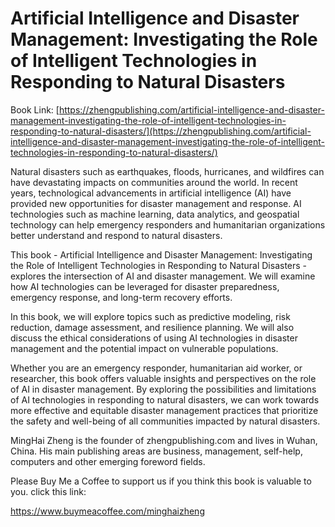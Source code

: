 # Artificial Intelligence and Disaster Management: Investigating the Role of Intelligent Technologies in Responding to Natural Disasters

Book Link: [https://zhengpublishing.com/artificial-intelligence-and-disaster-management-investigating-the-role-of-intelligent-technologies-in-responding-to-natural-disasters/](https://zhengpublishing.com/artificial-intelligence-and-disaster-management-investigating-the-role-of-intelligent-technologies-in-responding-to-natural-disasters/)

Natural disasters such as earthquakes, floods, hurricanes, and wildfires can have devastating impacts on communities around the world. In recent years, technological advancements in artificial intelligence (AI) have provided new opportunities for disaster management and response. AI technologies such as machine learning, data analytics, and geospatial technology can help emergency responders and humanitarian organizations better understand and respond to natural disasters.

This book - Artificial Intelligence and Disaster Management: Investigating the Role of Intelligent Technologies in Responding to Natural Disasters - explores the intersection of AI and disaster management. We will examine how AI technologies can be leveraged for disaster preparedness, emergency response, and long-term recovery efforts.

In this book, we will explore topics such as predictive modeling, risk reduction, damage assessment, and resilience planning. We will also discuss the ethical considerations of using AI technologies in disaster management and the potential impact on vulnerable populations.

Whether you are an emergency responder, humanitarian aid worker, or researcher, this book offers valuable insights and perspectives on the role of AI in disaster management. By exploring the possibilities and limitations of AI technologies in responding to natural disasters, we can work towards more effective and equitable disaster management practices that prioritize the safety and well-being of all communities impacted by natural disasters.

MingHai Zheng is the founder of zhengpublishing.com and lives in Wuhan, China. His main publishing areas are business, management, self-help, computers and other emerging foreword fields.

Please Buy Me a Coffee to support us if you think this book is valuable to you. click this link:

https://www.buymeacoffee.com/minghaizheng
